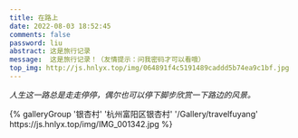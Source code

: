 ```yaml
---
title: 在路上
date: 2022-08-03 18:52:45
comments: false
password: liu
abstract: 这是旅行记录
message:  这是旅行记录！（友情提示：问我密码才可以看哦）
top_img: http://js.hnlyx.top/img/064891f4c5191489caddd5b74ea9c1bf.jpg
---
```




*人生这一路总是走走停停，偶尔也可以停下脚步欣赏一下路边的风景。*

<div>{% galleryGroup '银杏村' '杭州富阳区银杏村' '/Gallery/travelfuyang' https://js.hnlyx.top/img/IMG_001342.jpg %}</div>
